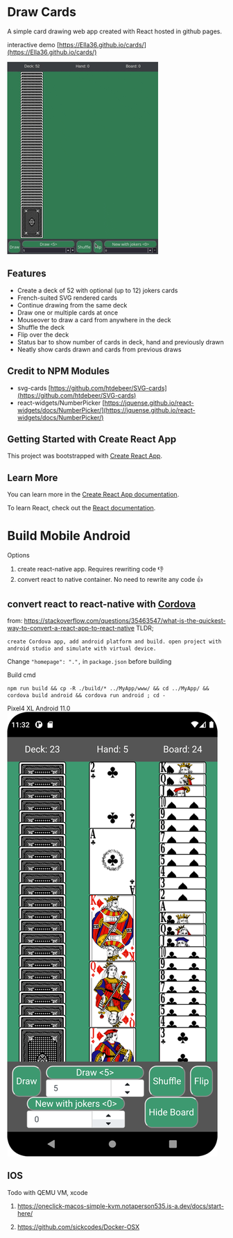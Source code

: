 
# Draw Cards
A simple card drawing web app created with React hosted in github pages.

interactive demo [https://Ella36.github.io/cards/](https://Ella36.github.io/cards/)

![demo-gif](./demo.gif)

## Features

* Create a deck of 52 with optional (up to 12) jokers cards
* French-suited SVG rendered cards
* Continue drawing from the same deck
* Draw one or multiple cards at once
* Mouseover to draw a card from anywhere in the deck
* Shuffle the deck
* Flip over the deck
* Status bar to show number of cards in deck, hand and previously drawn
* Neatly show cards drawn and cards from previous draws


## Credit to NPM Modules
* svg-cards [https://github.com/htdebeer/SVG-cards](https://github.com/htdebeer/SVG-cards)
* react-widgets/NumberPicker [https://jquense.github.io/react-widgets/docs/NumberPicker/](https://jquense.github.io/react-widgets/docs/NumberPicker/)

## Getting Started with Create React App

This project was bootstrapped with [Create React App](https://github.com/facebook/create-react-app).

## Learn More

You can learn more in the [Create React App documentation](https://facebook.github.io/create-react-app/docs/getting-started).

To learn React, check out the [React documentation](https://reactjs.org/).

# Build Mobile Android 
Options
1. create react-native app. Requires rewriting code 👎
1. convert react to native container. No need to rewrite any code 👍

## convert react to react-native with [Cordova](https://cordova.apache.org/#getstarted)
from: https://stackoverflow.com/questions/35463547/what-is-the-quickest-way-to-convert-a-react-app-to-react-native
TLDR;
```
create Cordova app, add android platform and build. open project with android studio and simulate with virtual device.
```
Change `"homepage": ".",` in `package.json` before building 

Build cmd
```
npm run build && cp -R ./build/* ../MyApp/www/ && cd ../MyApp/ && cordova build android && cordova run android ; cd -
```
Pixel4 XL Android 11.0
![screenshot mobile](./android.png)

## IOS
Todo with QEMU VM, xcode
1. https://oneclick-macos-simple-kvm.notaperson535.is-a.dev/docs/start-here/

2. https://github.com/sickcodes/Docker-OSX




